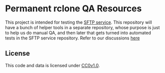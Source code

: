 # Permanent rclone QA Resources

This project is intended for testing the [SFTP service](https://github.com/PermanentOrg/sftp-service). This repository 
will have a bunch of helper tools in a separate repository, whose purpose is just to help us do manual QA, and then 
later that gets turned into automated tests in the SFTP service repository. Refer to our discussions 
[here](https://chat.opentechstrategies.com/#narrow/stream/73-Permanent/topic/QA/near/155527)

## License

This code and data is licensed under [CC0v1.0](LICENSE).
